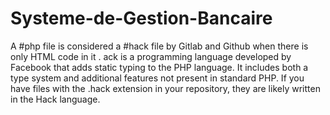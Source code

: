 # Systeme-de-Gestion-Bancaire
A #php file is considered a #hack file by Gitlab and Github when there is only HTML code in it .
ack is a programming language developed by Facebook that adds static typing to the PHP language. It includes both a type system and additional features not present in standard PHP. If you have files with the .hack extension in your repository, they are likely written in the Hack language.

